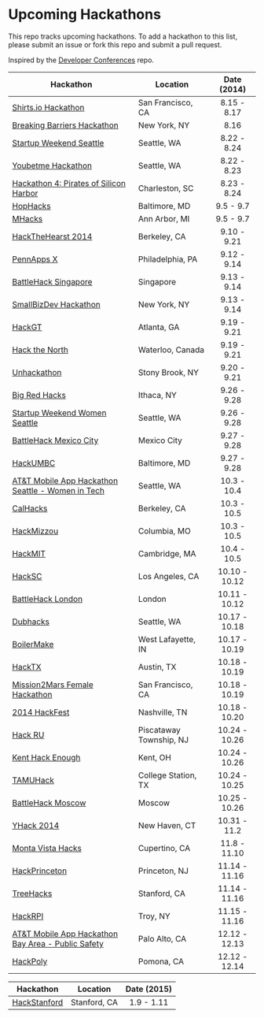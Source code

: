 Upcoming Hackathons
=====================

This repo tracks upcoming hackathons. To add a hackathon to this list, please submit an issue or fork this repo and submit a pull request.

Inspired by the [Developer Conferences](https://github.com/MurtzaM/Developer-Conferences) repo.

| Hackathon                                                | Location        | Date (2014)            |
| -------------------------------------------------------------- |-------------  | :---------------------:|
| [Shirts.io Hackathon](https://www.eventbrite.com/e/shirtsio-hackathon-tickets-11951688823) | San Francisco, CA | 8.15 - 8.17 |
| [Breaking Barriers Hackathon](https://www.eventbrite.com/e/breaking-barriers-hackathon-tickets-12534722693) | New York, NY | 8.16 |
| [Startup Weekend Seattle](http://www.up.co/communities/usa/seattle/startup-weekend/4001) | Seattle, WA | 8.22 - 8.24 |
| [Youbetme Hackathon](https://www.eventbrite.com/e/youbetme-hackathon-tickets-12211744657) | Seattle, WA | 8.22 - 8.23 |
| [Hackathon 4: Pirates of Silicon Harbor](http://hackathon.sparcedge.com/) | Charleston, SC | 8.23 - 8.24 |
| [HopHacks](http://hophacks.com/) | Baltimore, MD | 9.5 - 9.7 |
| [MHacks](http://www.mhacks.org) | Ann Arbor, MI | 9.5 - 9.7 |
| [HackTheHearst 2014](https://www.eventbrite.com/e/hackthehearst-2014-tickets-11738988631) | Berkeley, CA | 9.10 - 9.21 |
| [PennApps X](http://2014f.pennapps.com/) | Philadelphia, PA | 9.12 - 9.14 |
| [BattleHack Singapore](https://2014.battlehack.org/singapore) | Singapore | 9.13 - 9.14 |
| [SmallBizDev Hackathon](http://smallbizdevhackathon.com/event/new-york/) | New York, NY | 9.13 - 9.14 |
| [HackGT](http://www.hackgt.com) | Atlanta, GA | 9.19 - 9.21 |
| [Hack the North](http://hackthenorth.com/) | Waterloo, Canada | 9.19 - 9.21 |
| [Unhackathon](http://www.unhackathon.org/) | Stony Brook, NY | 9.20 - 9.21 |
| [Big Red Hacks](http://bigredhacks.com/) | Ithaca, NY | 9.26 - 9.28 |
| [Startup Weekend Women Seattle](http://www.up.co/communities/usa/seattle/startup-weekend/3658) | Seattle, WA | 9.26 - 9.28 |
| [BattleHack Mexico City](https://2014.battlehack.org/mexico_city) | Mexico City | 9.27 - 9.28 |
| [HackUMBC](http://hackumbc.org/) | Baltimore, MD | 9.27 - 9.28 |
| [AT&T Mobile App Hackathon Seattle - Women in Tech](https://www.eventbrite.com/e/att-mobile-app-hackathon-seattle-women-in-tech-tickets-10931489379) | Seattle, WA | 10.3 - 10.4 |
| [CalHacks](http://www.calhacks.io/) | Berkeley, CA | 10.3 - 10.5 |
| [HackMizzou](http://2014.hackmizzou.com/) | Columbia, MO | 10.3 - 10.5 |
| [HackMIT](http://www.hackmit.org/) | Cambridge, MA | 10.4 - 10.5 |
| [HackSC](http://s2014-wrap.hacksc.com/) | Los Angeles, CA | 10.10 - 10.12 |
| [BattleHack London](https://2014.battlehack.org/london) | London | 10.11 - 10.12 |
| [Dubhacks](http://dubhacks.co/) | Seattle, WA | 10.17 - 10.18 |
| [BoilerMake](http://boilermake.org) | West Lafayette, IN | 10.17 - 10.19 |
| [HackTX](http://hacktx.com/) | Austin, TX | 10.18 - 10.19 |
| [Mission2Mars Female Hackathon](http://m2mars.ticketleap.com/mission-to-mars-female-hackathon) | San Francisco, CA | 10.18 - 10.19 |
| [2014 HackFest](http://www.leadingagehackfest.org/) | Nashville, TN | 10.18 - 10.20 |
| [Hack RU](http://www.hackru.org/) | Piscataway Township, NJ | 10.24 - 10.26 |
| [Kent Hack Enough](http://hacksu.cs.kent.edu/khe2014) | Kent, OH | 10.24 - 10.26 |
| [TAMUHack](http://www.tamuhack.com) | College Station, TX | 10.24 - 10.25 |
| [BattleHack Moscow](https://2014.battlehack.org/moscow) | Moscow | 10.25 - 10.26 |
| [YHack 2014](http://www.yhack.org/) | New Haven, CT | 10.31 - 11.2 |
| [Monta Vista Hacks](https://www.eventbrite.com/e/monta-vista-hacks-tickets-12184980605) | Cupertino, CA | 11.8 - 11.10 |
| [HackPrinceton](http://hackprinceton.com/) | Princeton, NJ | 11.14 - 11.16 |
| [TreeHacks](https://www.treehacks.com/) | Stanford, CA | 11.14 - 11.16 |
| [HackRPI](http://hack.rpi.edu/) | Troy, NY | 11.15 - 11.16 |
| [AT&T Mobile App Hackathon Bay Area - Public Safety](https://www.eventbrite.com/e/att-mobile-app-hackathon-bay-area-public-safety-tickets-11386125207) | Palo Alto, CA | 12.12 - 12.13 |
| [HackPoly](http://hackpoly.com) | Pomona, CA | 12.12 - 12.14 |

| Hackathon                                                | Location        | Date (2015)            |
| -------------------------------------------------------------- |-------------  | :---------------------:|
| [HackStanford](http://www.hackstanford.net/) | Stanford, CA | 1.9 - 1.11 |
